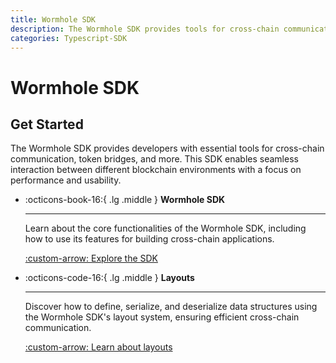 ```yaml
---
title: Wormhole SDK
description: The Wormhole SDK provides tools for cross-chain communication, token bridges, and more, enabling developers to integrate with multiple blockchain environments.
categories: Typescript-SDK
---
```


# Wormhole SDK

## Get Started

The Wormhole SDK provides developers with essential tools for cross-chain communication, token bridges, and more. This SDK enables seamless interaction between different blockchain environments with a focus on performance and usability.

<div class="grid cards" markdown>

-   :octicons-book-16:{ .lg .middle } **Wormhole SDK**

    ---

    Learn about the core functionalities of the Wormhole SDK, including how to use its features for building cross-chain applications.

    [:custom-arrow: Explore the SDK](/docs/build/toolkit/typescript-sdk/wormhole-sdk/)

-   :octicons-code-16:{ .lg .middle } **Layouts**

    ---

    Discover how to define, serialize, and deserialize data structures using the Wormhole SDK's layout system, ensuring efficient cross-chain communication.

    [:custom-arrow: Learn about layouts](/docs/build/toolkit/typescript-sdk/sdk-layout/)

</div>
